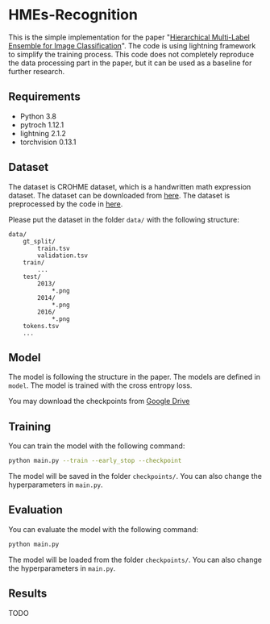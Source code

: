 # HMEs-Recognition
This is the simple implementation for the paper "[Hierarchical Multi-Label Ensemble for Image Classification](https://arxiv.org/abs/1901.06763)".
The code is using lightning framework to simplify the training process. This code does not completely reproduce the data processing part in the paper, but it can be used as a baseline for further research.

## Requirements
- Python 3.8
- pytroch 1.12.1
- lightning 2.1.2
- torchvision 0.13.1

## Dataset
The dataset is CROHME dataset, which is a handwritten math expression dataset. The dataset can be downloaded from [here](https://www.kaggle.com/datasets/jungomi/chrome-png). The dataset is preprocessed by the code in [here](https://github.com/jungomi/math-formula-recognition).

Please put the dataset in the folder `data/` with the following structure:
```
data/
    gt_split/
        train.tsv
        validation.tsv
    train/
        ...
    test/
        2013/
            *.png
        2014/
            *.png
        2016/
            *.png
    tokens.tsv
    ...
```

## Model
The model is following the structure in the paper. The models are defined in `model`. The model is trained with the cross entropy loss.

You may download the checkpoints from [Google Drive](https://drive.google.com/drive/folders/1g6LnaHuJkPI2z5X7Qh4Ms2HdZpSvlSxG?usp=drive_link
)
## Training
You can train the model with the following command:
```bash
python main.py --train --early_stop --checkpoint
```
The model will be saved in the folder `checkpoints/`. You can also change the hyperparameters in `main.py`.

## Evaluation
You can evaluate the model with the following command:
```bash
python main.py
```
The model will be loaded from the folder `checkpoints/`. You can also change the hyperparameters in `main.py`.

## Results
TODO